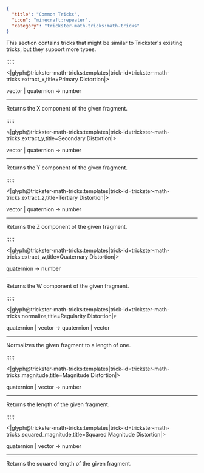 ```json
{
  "title": "Common Tricks",
  "icon": "minecraft:repeater",
  "category": "trickster-math-tricks:math-tricks"
}
```

This section contains tricks that might be similar to Trickster's existing tricks,
but they support more types.

;;;;;

<|glyph@trickster-math-tricks:templates|trick-id=trickster-math-tricks:extract_x,title=Primary Distortion|>

vector | quaternion -> number

---

Returns the X component of the given fragment.

;;;;;

<|glyph@trickster-math-tricks:templates|trick-id=trickster-math-tricks:extract_y,title=Secondary Distortion|>

vector | quaternion -> number

---

Returns the Y component of the given fragment.

;;;;;

<|glyph@trickster-math-tricks:templates|trick-id=trickster-math-tricks:extract_z,title=Tertiary Distortion|>

vector | quaternion -> number

---

Returns the Z component of the given fragment.

;;;;;

<|glyph@trickster-math-tricks:templates|trick-id=trickster-math-tricks:extract_w,title=Quaternary Distortion|>

quaternion -> number

---

Returns the W component of the given fragment.

;;;;;

<|glyph@trickster-math-tricks:templates|trick-id=trickster-math-tricks:normalize,title=Regularity Distortion|>

quaternion | vector -> quaternion | vector

---

Normalizes the given fragment to a length of one.

;;;;;

<|glyph@trickster-math-tricks:templates|trick-id=trickster-math-tricks:magnitude,title=Magnitude Distortion|>

quaternion | vector -> number

---

Returns the length of the given fragment.

;;;;;

<|glyph@trickster-math-tricks:templates|trick-id=trickster-math-tricks:squared_magnitude,title=Squared Magnitude Distortion|>

quaternion | vector -> number

---

Returns the squared length of the given fragment.